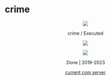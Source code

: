 # crime
<p align="center">  
<img src="https://media.discordapp.net/attachments/813341662545313832/813343404507267092/pokemon_pixel.gif">
</p>
<p align="center">
    crime / Executed
<p align="center">  
<img src="[https://komarev.com/ghpvc/?username=dayroomsn&color=grey](https://camo.githubusercontent.com/dd8f516826554bb77402d26843f3bdb65087382f077f1bbe714a8ae680b933d0/68747470733a2f2f6b6f6d617265762e636f6d2f67687076632f3f757365726e616d653d31377465656e26636f6c6f723d67726579)">
</p>
    <p align="center">
  <img src="[https://discord.c99.nl/widget/theme-4/1116052806428786850.png](https://discord.c99.nl/widget/theme-4/1116052806428786850.png)"/>
</p>
<p align="center">
2lone | 2019-2023
<p align="center">
    <a href="https://discord.gg/lit">current com server</a>
